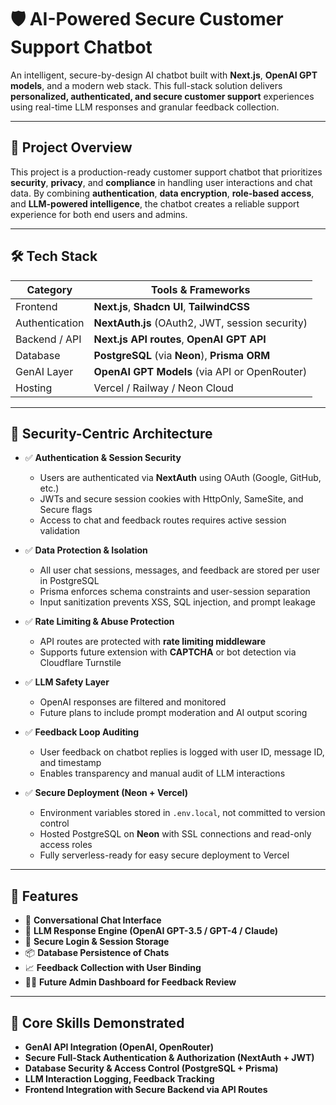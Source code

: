 
# 🛡️ AI-Powered Secure Customer Support Chatbot

An intelligent, secure-by-design AI chatbot built with **Next.js**, **OpenAI GPT models**, and a modern web stack. This full-stack solution delivers **personalized, authenticated, and secure customer support** experiences using real-time LLM responses and granular feedback collection.

---

## 📌 Project Overview

This project is a production-ready customer support chatbot that prioritizes **security**, **privacy**, and **compliance** in handling user interactions and chat data. By combining **authentication**, **data encryption**, **role-based access**, and **LLM-powered intelligence**, the chatbot creates a reliable support experience for both end users and admins.

---

## 🛠️ Tech Stack

| Category        | Tools & Frameworks                                  |
|----------------|------------------------------------------------------|
| Frontend       | **Next.js**, **Shadcn UI**, **TailwindCSS**          |
| Authentication | **NextAuth.js** (OAuth2, JWT, session security)      |
| Backend / API  | **Next.js API routes**, **OpenAI GPT API**           |
| Database       | **PostgreSQL** (via **Neon**), **Prisma ORM**        |
| GenAI Layer    | **OpenAI GPT Models** (via API or OpenRouter)        |
| Hosting        | Vercel / Railway / Neon Cloud                        |

---

## 🔐 Security-Centric Architecture

- ✅ **Authentication & Session Security**
  - Users are authenticated via **NextAuth** using OAuth (Google, GitHub, etc.)
  - JWTs and secure session cookies with HttpOnly, SameSite, and Secure flags
  - Access to chat and feedback routes requires active session validation

- ✅ **Data Protection & Isolation**
  - All user chat sessions, messages, and feedback are stored per user in PostgreSQL
  - Prisma enforces schema constraints and user-session separation
  - Input sanitization prevents XSS, SQL injection, and prompt leakage

- ✅ **Rate Limiting & Abuse Protection**
  - API routes are protected with **rate limiting middleware**
  - Supports future extension with **CAPTCHA** or bot detection via Cloudflare Turnstile

- ✅ **LLM Safety Layer**
  - OpenAI responses are filtered and monitored
  - Future plans to include prompt moderation and AI output scoring

- ✅ **Feedback Loop Auditing**
  - User feedback on chatbot replies is logged with user ID, message ID, and timestamp
  - Enables transparency and manual audit of LLM interactions

- ✅ **Secure Deployment (Neon + Vercel)**
  - Environment variables stored in `.env.local`, not committed to version control
  - Hosted PostgreSQL on **Neon** with SSL connections and read-only access roles
  - Fully serverless-ready for easy secure deployment to Vercel

---

## 🚀 Features

- 💬 **Conversational Chat Interface**
- 🤖 **LLM Response Engine (OpenAI GPT-3.5 / GPT-4 / Claude)**
- 🔐 **Secure Login & Session Storage**
- 📦 **Database Persistence of Chats**
- 📈 **Feedback Collection with User Binding**
- 🧑‍💼 **Future Admin Dashboard for Feedback Review**

---

## 🧠 Core Skills Demonstrated

- **GenAI API Integration (OpenAI, OpenRouter)**
- **Secure Full-Stack Authentication & Authorization (NextAuth + JWT)**
- **Database Security & Access Control (PostgreSQL + Prisma)**
- **LLM Interaction Logging, Feedback Tracking**
- **Frontend Integration with Secure Backend via API Routes**

